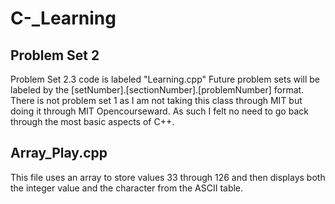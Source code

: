 ﻿# C-_Learning

## Problem Set 2
Problem Set 2.3 code is labeled "Learning.cpp"
Future problem sets will be labeled by the [setNumber].[sectionNumber].[problemNumber] format.  There is not problem set 1 as I am not taking this class through MIT but doing it through MIT Opencourseward.  As such I felt no need to go back through the most basic aspects of C++.

## Array_Play.cpp
This file uses an array to store values 33 through 126 and then displays both the integer value and the character from the ASCII table.
